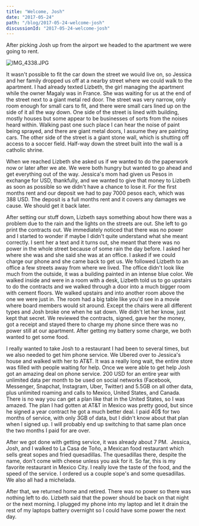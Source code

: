 ```yaml
---
title: "Welcome, Josh"
date: "2017-05-24"
path: "/blog/2017-05-24-welcome-josh"
discussionId: "2017-05-24-welcome-josh"
---
```


After picking Josh up from the airport we headed to the apartment we were going to rent.

![IMG_4338.JPG](https://i.stack.imgur.com/x7KMb.jpg)

It wasn't possible to fit the car down the street we would live on, so Jessica and her family dropped us off at a nearby street where we could walk to the apartment. I had already texted Lizbeth, the girl managing the apartment while the owner Magaly was in France. She was waiting for us at the end of the street next to a giant metal red door. The street was very narrow, only room enough for small cars to fit, and there were small cars lined up on the side of it all the way down. One side of the street is lined with building, mostly houses but some appear to be businesses of sorts from the noises heard within. Walking past one such place I can hear the noise of paint being sprayed, and there are giant metal doors, I assume they are painting cars. The other side of the street is a giant stone wall, which is shutting off access to a soccer field. Half-way down the street built into the wall is a catholic shrine.

When we reached Lizbeth she asked us if we wanted to do the paperwork now or later after we ate. We were both hungry but wanted to go ahead and get everything out of the way. Jessica's mom had given us Pesos in exchange for USD, thankfully, and we wanted to give that money to Lizbeth as soon as possible so we didn't have a chance to lose it. For the first months rent and our deposit we had to pay 7000 pesos each, which was 388 USD. The deposit is a full months rent and it covers any damages we cause. We should get it back later.

After setting our stuff down, Lizbeth says something about how there was a problem due to the rain and the lights on the streets are out. She left to go print the contracts out. We immediately noticed that there was no power and I started to wonder if maybe I didn't quite understand what she meant correctly. I sent her a text and it turns out, she meant that there was no power in the whole street because of some rain the day before. I asked her where she was and she said she was at an office. I asked if we could charge our phone and she came back to get us. We followed Lizbeth to an office a few streets away from where we lived. The office didn't look like much from the outside, it was a building painted in an intense blue color. We walked inside and were in a room with a desk, Lizbeth told us to go upstairs to do the contracts and we walked through a door into a much bigger room with cement floors. We walked upstairs and into another room above the one we were just in. The room had a big table like you'd see in a movie where board members would sit around. Except the chairs were all different types and Josh broke one when he sat down. We didn't let her know, just kept that secret. We reviewed the contracts, signed, gave her the money, got a receipt and stayed there to charge my phone since there was no power still at our apartment. After getting my battery some charge, we both wanted to get some food.

I really wanted to take Josh to a restaurant I had been to several times, but we also needed to get him phone service. We Ubered over to Jessica's house and walked with her to AT&T. It was a really long wait, the entire store was filled with people waiting for help. Once we were able to get help Josh got an amazing deal on phone service. 200 USD for an entire year with unlimited data per month to be used on social networks (Facebook, Messenger, Snapchat, Instagram, Uber, Twitter) and 5.5GB on all other data, plus unlimited roaming and calls to Mexico, United States, and Canada. There is no way you can get a plan like that in the United States, so I was amazed. The plan I had gotten at AT&T in Mexico was pretty good, but since he signed a year contract he got a much better deal. I paid 40$ for two months of service, with only 3GB of data, but I didn't know about that plan when I signed up. I will probably end up switching to that same plan once the two months I paid for are over.

After we got done with getting service, it was already about 7 PM.  Jessica, Josh, and I walked to La Casa de Toño, a Mexican food restaurant which sells great sopes and fried quesadillas. The quesadillas there, despite the name, don't come with cheese unless you ask for it. So far, this is my favorite restaurant in Mexico City. I really love the taste of the food, and the speed of the service. I ordered us a couple sope's and some quesadillas. We also all had a michelada.

After that, we returned home and retired. There was no power so there was nothing left to do. Lizbeth said that the power should be back on that night or the next morning. I plugged my phone into my laptop and let it drain the rest of my laptops battery overnight so I could have some power the next day.
